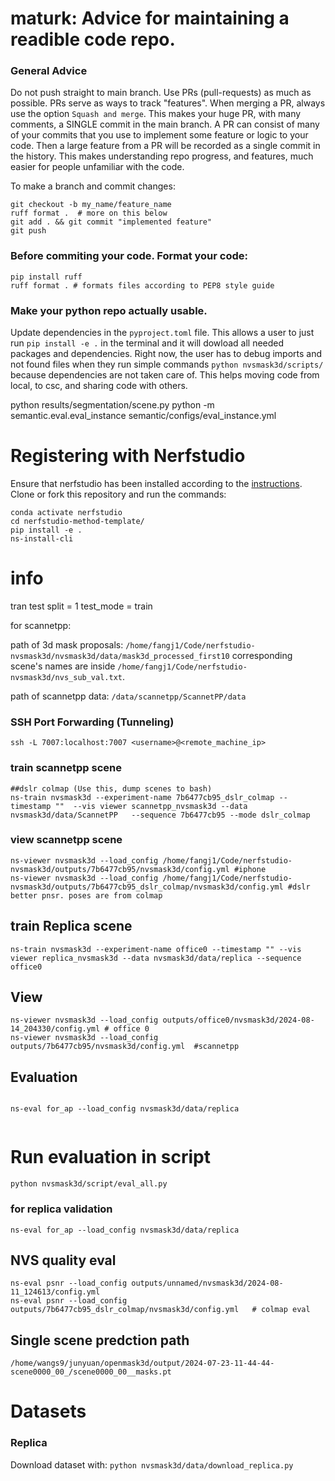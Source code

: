 
# maturk: Advice for maintaining a readible code repo.
### General Advice
Do not push straight to main branch. Use PRs (pull-requests) as much as possible. PRs serve as ways to track "features". When merging a PR, always use the option `Squash and merge`. This makes your huge PR, with many comments, a SINGLE commit in the main branch. A PR can consist of many of your commits that you use to implement some feature or logic to your code. Then a large feature from a PR will be recorded as a single commit in the history. This makes understanding repo progress, and features, much easier for people unfamiliar with the code.

To make a branch and commit changes:
```
git checkout -b my_name/feature_name
ruff format .  # more on this below
git add . && git commit "implemented feature"
git push
```

### Before commiting your code. Format your code:
```
pip install ruff
ruff format . # formats files according to PEP8 style guide
```

### Make your python repo actually usable.
Update dependencies  in the `pyproject.toml` file. This allows a user to just run `pip install -e .` in the terminal and it will dowload all needed packages and dependencies. Right now, the user has to debug imports and not found files when they run simple commands `python nvsmask3d/scripts/` because dependencies are not taken care of. This helps moving code from local, to csc, and sharing code with others. 


python  results/segmentation/scene.py
python -m semantic.eval.eval_instance semantic/configs/eval_instance.yml
# Registering with Nerfstudio
Ensure that nerfstudio has been installed according to the [instructions](https://docs.nerf.studio/en/latest/quickstart/installation.html). Clone or fork this repository and run the commands:

```
conda activate nerfstudio
cd nerfstudio-method-template/
pip install -e .
ns-install-cli
```
# info
tran test split = 1
test_mode = train

for scannetpp:

path of 3d mask proposals: ```/home/fangj1/Code/nerfstudio-nvsmask3d/nvsmask3d/data/mask3d_processed_first10``` corresponding scene's names are inside ```/home/fangj1/Code/nerfstudio-nvsmask3d/nvs_sub_val.txt```.

path of scannetpp data: ```/data/scannetpp/ScannetPP/data```

### SSH Port Forwarding (Tunneling)
``` 
ssh -L 7007:localhost:7007 <username>@<remote_machine_ip>
```

### train scannetpp scene
```
##dslr colmap (Use this, dump scenes to bash)
ns-train nvsmask3d --experiment-name 7b6477cb95_dslr_colmap --timestamp ""  --vis viewer scannetpp_nvsmask3d --data nvsmask3d/data/ScannetPP   --sequence 7b6477cb95 --mode dslr_colmap
```
### view scannetpp scene
```
ns-viewer nvsmask3d --load_config /home/fangj1/Code/nerfstudio-nvsmask3d/outputs/7b6477cb95/nvsmask3d/config.yml #iphone
ns-viewer nvsmask3d --load_config /home/fangj1/Code/nerfstudio-nvsmask3d/outputs/7b6477cb95_dslr_colmap/nvsmask3d/config.yml #dslr better pnsr. poses are from colmap

```

## train Replica scene
```
ns-train nvsmask3d --experiment-name office0 --timestamp "" --vis viewer replica_nvsmask3d --data nvsmask3d/data/replica --sequence office0 

```


## View
```
ns-viewer nvsmask3d --load_config outputs/office0/nvsmask3d/2024-08-14_204330/config.yml # office 0
ns-viewer nvsmask3d --load_config outputs/7b6477cb95/nvsmask3d/config.yml  #scannetpp

```

## Evaluation 
```

ns-eval for_ap --load_config nvsmask3d/data/replica


```
# Run evaluation in script
```
python nvsmask3d/script/eval_all.py
```
### for replica validation
```
ns-eval for_ap --load_config nvsmask3d/data/replica
```
## NVS quality eval
```
ns-eval psnr --load_config outputs/unnamed/nvsmask3d/2024-08-11_124613/config.yml
ns-eval psnr --load_config outputs/7b6477cb95_dslr_colmap/nvsmask3d/config.yml   # colmap eval

```
## Single scene predction path
```
/home/wangs9/junyuan/openmask3d/output/2024-07-23-11-44-44-scene0000_00_/scene0000_00__masks.pt
```


# Datasets
### Replica
Download dataset with: `python nvsmask3d/data/download_replica.py`
